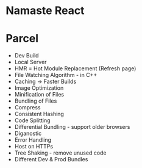 # Namaste React


# Parcel
- Dev Build
- Local Server
- HMR = Hot Module Replacement (Refresh page)
- File Watching Algorithm - in C++
- Caching -> Faster Builds
- Image Optimization
- Minification of Files
- Bundling of Files
- Compress
- Consistent Hashing
- Code Splitting
- Differential Bundling - support older browsers
- Diganostic
- Error Handling
- Host on HTTPs
- Tree Shaking - remove unused code
- Different Dev & Prod Bundles